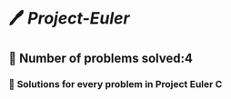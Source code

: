 # :pen: *Project-Euler*
##  :pencil: Number of problems solved:4
### :paperclip: **Solutions for every problem in Project Euler C**

